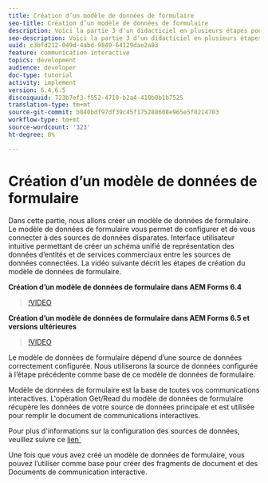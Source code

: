 ```yaml
---
title: Création d’un modèle de données de formulaire
seo-title: Création d’un modèle de données de formulaire
description: Voici la partie 3 d'un didacticiel en plusieurs étapes pour créer votre premier document de communications interactives. Dans cette partie, nous allons créer un modèle de données de formulaire. Le modèle de données de formulaire vous permet de configurer et de vous connecter à des sources de données disparates. Il fournit une interface utilisateur intuitive pour créer un schéma de représentation unifiée des données d'entités et de services d'entreprise à travers les sources de données connectées. La vidéo suivante décrit les étapes de création du modèle de données de formulaire.
seo-description: Voici la partie 3 d'un didacticiel en plusieurs étapes pour créer votre premier document de communications interactives. Dans cette partie, nous allons créer un modèle de données de formulaire. Le modèle de données de formulaire vous permet de configurer et de vous connecter à des sources de données disparates. Il fournit une interface utilisateur intuitive pour créer un schéma de représentation unifiée des données d'entités et de services commerciaux entre les sources de données connectées. La vidéo suivante décrit les étapes de création du modèle de données de formulaire.
uuid: c3bfd212-049d-4abd-9849-64129dae2a83
feature: communication interactive
topics: development
audience: developer
doc-type: tutorial
activity: implement
version: 6.4,6.5
discoiquuid: 723b7ef3-f552-4710-b2a4-410b0b1b7525
translation-type: tm+mt
source-git-commit: b040bdf97df39c45f175288608e965e5f0214703
workflow-type: tm+mt
source-wordcount: '323'
ht-degree: 0%

---
```



# Création d’un modèle de données de formulaire

Dans cette partie, nous allons créer un modèle de données de formulaire. Le modèle de données de formulaire vous permet de configurer et de vous connecter à des sources de données disparates. Interface utilisateur intuitive permettant de créer un schéma unifié de représentation des données d’entités et de services commerciaux entre les sources de données connectées. La vidéo suivante décrit les étapes de création du modèle de données de formulaire.

**Création d’un modèle de données de formulaire dans AEM Forms 6.4**
>[!VIDEO](https://video.tv.adobe.com/v/27763/?quality=9&learn=on)

**Création d’un modèle de données de formulaire dans AEM Forms 6.5 et versions ultérieures**
>[!VIDEO](https://video.tv.adobe.com/v/27765?quality=9&learn=on)

Le modèle de données de formulaire dépend d’une source de données correctement configurée. Nous utiliserons la source de données configurée à l’étape précédente comme base de ce modèle de données de formulaire.

Modèle de données de formulaire est la base de toutes vos communications interactives. L&#39;opération Get/Read du modèle de données de formulaire récupère les données de votre source de données principale et est utilisée pour remplir le document de communications interactives.

Pour plus d&#39;informations sur la configuration des sources de données, veuillez suivre ce [lien`](parttwo.md)

Une fois que vous avez créé un modèle de données de formulaire, vous pouvez l’utiliser comme base pour créer des fragments de document et des Documents de communication interactive.
